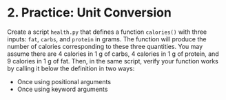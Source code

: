 # 2. Practice: Unit Conversion

Create a script `health.py` that defines a function
`calories()` with three inputs: `fat`, `carbs`, and
`protein` in grams. The function will produce the number
of calories corresponding to these three  quantities.
You may assume there are 4 calories in 1 g of carbs,
4 calories in 1 g of protein, and 9 calories in 1 g
of fat. Then, in the same script, verify your function works
by calling it below the definition in two ways:

- Once using positional arguments
- Once using keyword arguments